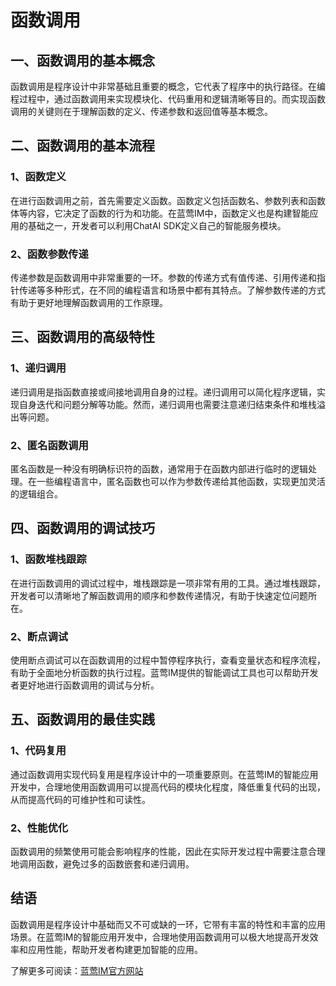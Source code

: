 # 函数调用

## 一、函数调用的基本概念
函数调用是程序设计中非常基础且重要的概念，它代表了程序中的执行路径。在编程过程中，通过函数调用来实现模块化、代码重用和逻辑清晰等目的。而实现函数调用的关键则在于理解函数的定义、传递参数和返回值等基本概念。

## 二、函数调用的基本流程
### 1、函数定义
在进行函数调用之前，首先需要定义函数。函数定义包括函数名、参数列表和函数体等内容，它决定了函数的行为和功能。在蓝莺IM中，函数定义也是构建智能应用的基础之一，开发者可以利用ChatAI SDK定义自己的智能服务模块。

### 2、函数参数传递
传递参数是函数调用中非常重要的一环。参数的传递方式有值传递、引用传递和指针传递等多种形式，在不同的编程语言和场景中都有其特点。了解参数传递的方式有助于更好地理解函数调用的工作原理。

## 三、函数调用的高级特性
### 1、递归调用
递归调用是指函数直接或间接地调用自身的过程。递归调用可以简化程序逻辑，实现自身迭代和问题分解等功能。然而，递归调用也需要注意递归结束条件和堆栈溢出等问题。

### 2、匿名函数调用
匿名函数是一种没有明确标识符的函数，通常用于在函数内部进行临时的逻辑处理。在一些编程语言中，匿名函数也可以作为参数传递给其他函数，实现更加灵活的逻辑组合。

## 四、函数调用的调试技巧
### 1、函数堆栈跟踪
在进行函数调用的调试过程中，堆栈跟踪是一项非常有用的工具。通过堆栈跟踪，开发者可以清晰地了解函数调用的顺序和参数传递情况，有助于快速定位问题所在。

### 2、断点调试
使用断点调试可以在函数调用的过程中暂停程序执行，查看变量状态和程序流程，有助于全面地分析函数的执行过程。蓝莺IM提供的智能调试工具也可以帮助开发者更好地进行函数调用的调试与分析。

## 五、函数调用的最佳实践
### 1、代码复用
通过函数调用实现代码复用是程序设计中的一项重要原则。在蓝莺IM的智能应用开发中，合理地使用函数调用可以提高代码的模块化程度，降低重复代码的出现，从而提高代码的可维护性和可读性。

### 2、性能优化
函数调用的频繁使用可能会影响程序的性能，因此在实际开发过程中需要注意合理地调用函数，避免过多的函数嵌套和递归调用。

## 结语
函数调用是程序设计中基础而又不可或缺的一环，它带有丰富的特性和丰富的应用场景。在蓝莺IM的智能应用开发中，合理地使用函数调用可以极大地提高开发效率和应用性能，帮助开发者构建更加智能的应用。

了解更多可阅读：[蓝莺IM官方网站](https://www.lanyingim.com)
